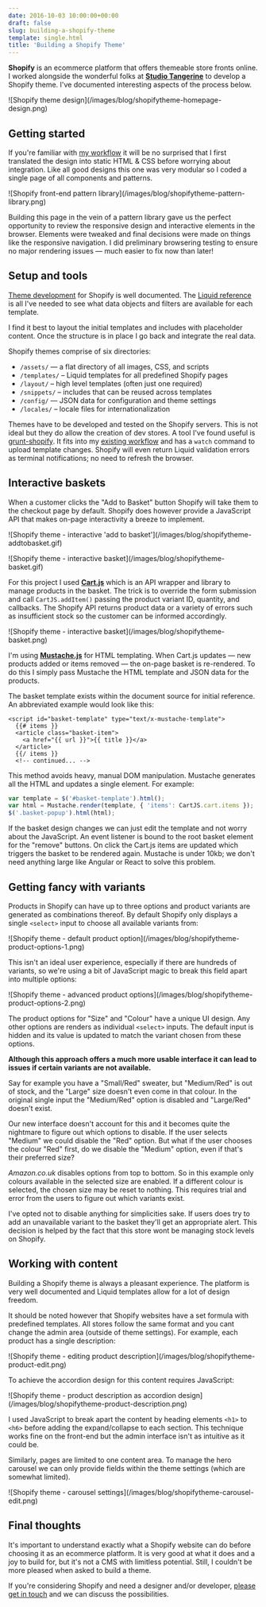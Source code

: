 ```yaml
---
date: 2016-10-03 10:00:00+00:00
draft: false
slug: building-a-shopify-theme
template: single.html
title: 'Building a Shopify Theme'
---
```


**Shopify** is an ecommerce platform that offers themeable store fronts online. I worked alongside the wonderful folks at [**Studio Tangerine**](http://studiotangerine.co.uk/) to develop a Shopify theme. I've documented interesting aspects of the process below.

<p class="post__image">![Shopify theme design](/images/blog/shopifytheme-homepage-design.png)</p>

## Getting started

If you're familiar with [my workflow](/2016/07/14/building-a-wordpress-theme/) it will be no surprised that I first translated the design into static HTML & CSS before worrying about integration. Like all good designs this one was very modular so I coded a single page of all components and patterns.

<p class="post__image">![Shopify front-end pattern library](/images/blog/shopifytheme-pattern-library.png)</p>

Building this page in the vein of a pattern library gave us the perfect opportunity to review the responsive design and interactive elements in the browser. Elements were tweaked and final decisions were made on things like the responsive navigation. I did preliminary browsering testing to ensure no major rendering issues — much easier to fix now than later!

## Setup and tools

[Theme development](https://help.shopify.com/themes/development/templates) for Shopify is well documented. The [Liquid reference](https://help.shopify.com/themes/liquid) is all I've needed to see what data objects and filters are available for each template.

I find it best to layout the initial templates and includes with placeholder content. Once the structure is in place I go back and integrate the real data.

Shopify themes comprise of six directories:

* `/assets/` — a flat directory of all images, CSS, and scripts
* `/templates/` – Liquid templates for all predefined Shopify pages
* `/layout/` – high level templates (often just one required)
* `/snippets/` – includes that can be reused across templates
* `/config/` — JSON data for configuration and theme settings
* `/locales/` – locale files for internationalization

Themes have to be developed and tested on the Shopify servers. This is not ideal but they do allow the creation of dev stores. A tool I've found useful is [grunt-shopify](https://github.com/wilr/grunt-shopify). It fits into my [existing workflow](/2016/07/12/new-origins/) and has a `watch` command to upload template changes. Shopify will even return Liquid validation errors as terminal notifications; no need to refresh the browser.

## Interactive baskets

When a customer clicks the "Add to Basket" button Shopify will take them to the checkout page by default. Shopify does however provide a JavaScript API that makes on-page interactivity a breeze to implement.

<p class="post__image">![Shopify theme - interactive 'add to basket'](/images/blog/shopifytheme-addtobasket.gif)</p>

<p class="post__image">![Shopify theme - interactive basket](/images/blog/shopifytheme-basket.gif)</p>

For this project I used [**Cart.js**](https://cartjs.org/) which is an API wrapper and library to manage products in the basket. The trick is to override the form submission and call `CartJS.addItem()` passing the product variant ID, quantity, and callbacks. The Shopify API returns product data or a variety of errors such as insufficient stock so the customer can be informed accordingly.

<p class="post__image">![Shopify theme - interactive basket](/images/blog/shopifytheme-basket.png)</p>

I'm using [**Mustache.js**](https://github.com/janl/mustache.js) for HTML templating. When Cart.js updates — new products added or items removed — the on-page basket is re-rendered. To do this I simply pass Mustache the HTML template and JSON data for the products.

The basket template exists within the document source for initial reference. An abbreviated example would look like this:

```markup
<script id="basket-template" type="text/x-mustache-template">
  {{# items }}
  <article class="basket-item">
    <a href="{{ url }}">{{ title }}</a>
  </article>
  {{/ items }}
  <!-- continued... -->
```

This method avoids heavy, manual DOM manipulation. Mustache generates all the HTML and updates a single element. For example:

```javascript
var template = $('#basket-template').html();
var html = Mustache.render(template, { 'items': CartJS.cart.items });
$('.basket-popup').html(html);
```

If the basket design changes we can just edit the template and not worry about the JavaScript. An event listener is bound to the root basket element for the "remove" buttons. On click the Cart.js items are updated which triggers the basket to be rendered again. Mustache is under 10kb; we don't need anything large like Angular or React to solve this problem.

## Getting fancy with variants

Products in Shopify can have up to three options and product variants are generated as combinations thereof. By default Shopify only displays a single `<select>` input to choose all available variants from:

<p class="post__image">![Shopify theme - default product option](/images/blog/shopifytheme-product-options-1.png)</p>

This isn't an ideal user experience, especially if there are hundreds of variants, so we're using a bit of JavaScript magic to break this field apart into multiple options:

<p class="post__image">![Shopify theme - advanced product options](/images/blog/shopifytheme-product-options-2.png)</p>

The product options for "Size" and "Colour" have a unique UI design. Any other options are renders as individual `<select>` inputs. The default input is hidden and its value is updated to match the variant chosen from these options.

**Although this approach offers a much more usable interface it can lead to issues if certain variants are not available.**

Say for example you have a "Small/Red" sweater, but "Medium/Red" is out of stock, and the "Large" size doesn't even come in that colour. In the original single input the "Medium/Red" option is disabled and "Large/Red" doesn't exist.

Our new interface doesn't account for this and it becomes quite the nightmare to figure out which options to disable. If the user selects "Medium" we could disable the "Red" option. But what if the user chooses the colour "Red" first, do we disable the "Medium" option, even if that's their preferred size?

*Amazon.co.uk* disables options from top to bottom. So in this example only colours available in the selected size are enabled. If a different colour is selected, the chosen size may be reset to nothing. This requires trial and error from the users to figure out which variants exist.

I've opted not to disable anything for simplicities sake. If users does try to add an unavailable variant to the basket they'll get an appropriate alert. This decision is helped by the fact that this store wont be managing stock levels on Shopify.

## Working with content

Building a Shopify theme is always a pleasant experience. The platform is very well documented and Liquid templates allow for a lot of design freedom.

It should be noted however that Shopify websites have a set formula with predefined templates. All stores follow the same format and you cant change the admin area (outside of theme settings). For example, each product has a single description:

<p class="post__image">![Shopify theme - editing product description](/images/blog/shopifytheme-product-edit.png)</p>

To achieve the accordion design for this content requires JavaScript:

<p class="post__image">![Shopify theme - product description as accordion design](/images/blog/shopifytheme-product-description.png)</p>

I used JavaScript to break apart the content by heading elements `<h1>` to `<h6>` before adding the expand/collapse to each section. This technique works fine on the front-end but the admin interface isn't as intuitive as it could be.

Similarly, pages are limited to one content area. To manage the hero carousel we can only provide fields within the theme settings (which are somewhat limited).

<p class="post__image">![Shopify theme - carousel settings](/images/blog/shopifytheme-carousel-edit.png)</p>

## Final thoughts

It's important to understand exactly what a Shopify website can do before choosing it as an ecommerce platform. It is very good at what it does and a joy to build for, but it's not a CMS with limitless potential. Still, I couldn't be more pleased when asked to build a theme.

If you're considering Shopify and need a designer and/or developer, [please get in touch](/contact/) and we can discuss the possibilities.
